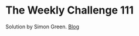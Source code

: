 # The Weekly Challenge 111

Solution by Simon Green. [Blog](https://dev.to/simongreennet/weekly-challenge-111-291m)
